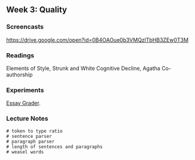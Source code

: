## Week 3: Quality

### Screencasts

https://drive.google.com/open?id=0B4OAOue0b3VMQzlTbHB3ZEw0T3M

### Readings

Elements of Style, Strunk and White
Cognitive Decline, Agatha
Co-authorship

### Experiments

[Essay Grader](https://github.com/denten-courses/computing-context/tree/master/experiments/second.md).

### Lecture Notes

```
# token to type ratio
# sentence parser
# paragraph parser
# length of sentences and paragraphs
# weasel words
```

